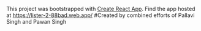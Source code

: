 This project was bootstrapped with [Create React App](https://github.com/facebook/create-react-app).
Find the app hosted at https://lister-2-88bad.web.app/
#Created by combined efforts of Pallavi Singh and Pawan Singh
